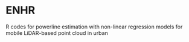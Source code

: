 # ENHR
R codes for powerline estimation with non-linear regression models for mobile LiDAR-based point cloud in urban 
